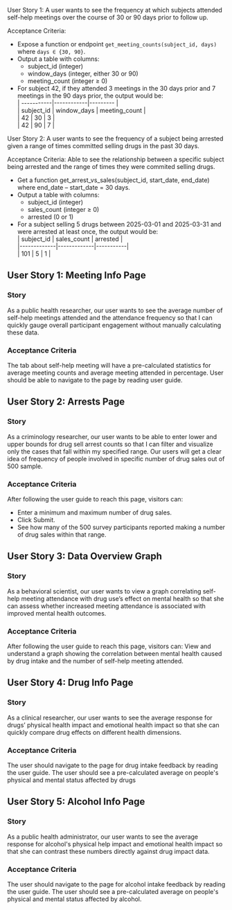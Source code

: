 User Story 1: A user wants to see the frequency at which subjects attended self-help meetings over the course of 30 or 90 days prior to follow up.

Acceptance Criteria:
* Expose a function or endpoint `get_meeting_counts(subject_id, days)` where `days ∈ {30, 90}`.  
* Output a table with columns:  
   - subject_id (integer)  
   - window_days (integer, either 30 or 90)  
   - meeting_count (integer ≥ 0)  
* For subject 42, if they attended 3 meetings in the 30 days prior and 7 meetings in the 90 days prior, the output would be:  
|  -----------|------------|---------  |  
| subject_id | window_days | meeting_count  |  
|    42      |     30      |       3        |  
|    42      |     90      |       7        |  

User Story 2: A user wants to see the frequency of a subject being arrested given a range of times committed selling drugs in the past 30 days.

Acceptance Criteria:
Able to see the relationship between a specific subject being arrested and the range of times they were commited selling drugs.
* Get a function get_arrest_vs_sales(subject_id, start_date, end_date) where end_date – start_date = 30 days.
* Output a table with columns:  
   - subject_id (integer)  
   - sales_count (integer ≥ 0)  
   - arrested (0 or 1)  
* For a subject selling 5 drugs between 2025-03-01 and 2025-03-31 and were arrested at least once, the output would be:  
|  subject_id | sales_count | arrested  |  
|-------------|-------------|-----------|  
|  101        | 5           | 1         |  

## User Story 1: Meeting Info Page
### Story
As a public health researcher, our user wants to see the average number of self-help meetings attended and the attendance frequency so that I can quickly gauge overall participant engagement without manually calculating these data.

### Acceptance Criteria
The tab about self-help meeting will have a pre-calculated statistics for average meeting counts and average meeting attended in percentage. User should be able to navigate to the page by reading user guide.

## User Story 2: Arrests Page
### Story
As a criminology researcher, our user wants to be able to enter lower and upper bounds for drug sell arrest counts so that I can filter and visualize only the cases that fall within my specified range. Our users will get a clear idea of frequency of people involved in specific number of drug sales out of 500 sample.

### Acceptance Criteria
After following the user guide to reach this page, visitors can:
- Enter a minimum and maximum number of drug sales.
- Click Submit.
- See how many of the 500 survey participants reported making a number of drug sales within that range.

## User Story 3: Data Overview Graph
### Story
As a behavioral scientist, our user wants to view a graph correlating self-help meeting attendance with drug use’s effect on mental health so that she can assess whether increased meeting attendance is associated with improved mental health outcomes.

### Acceptance Criteria
After following the user guide to reach this page, visitors can:
View and understand a graph showing the correlation between mental health caused by drug intake and the number of self-help meeting attended.


## User Story 4: Drug Info Page
### Story
As a clinical researcher, our user wants to see the average response for drugs’ physical health impact and emotional health impact so that she can quickly compare drug effects on different health dimensions.

### Acceptance Criteria
The user should navigate to the page for drug intake feedback by reading the user guide. The user should see a pre-calculated average on people's physical and mental status affected by drugs

## User Story 5: Alcohol Info Page
### Story
As a public health administrator, our user wants to see the average response for alcohol's physical help impact and emotional health impact so that she can contrast these numbers directly against drug impact data.

### Acceptance Criteria
The user should navigate to the page for alcohol intake feedback by reading the user guide. The user should see a pre-calculated average on people's physical and mental status affected by alcohol.